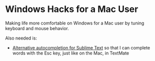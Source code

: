 Windows Hacks for a Mac User
============================

Making life more comfortable on Windows for a Mac user by tuning keyboard and mouse behavior.

Also needed is:
- [Alternative autocompletion for Sublime Text](https://github.com/atombender/sublime_text_alternative_autocompletion) so that I can complete words with the Esc key, just like on the Mac, in TextMate
